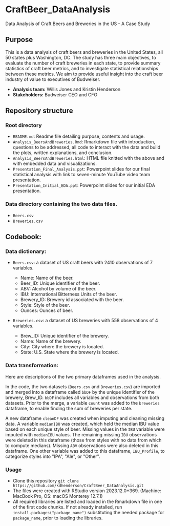 # CraftBeer_DataAnalysis
Data Analysis of Craft Beers and Breweries in the US - A Case Study

## Purpose

This is a data analysis of craft beers and breweries in the United States, all 50 states plus Washington, DC. The study has three main objectives, to evaluate the number of craft breweries in each state, to provide summary statistics of craft beer metrics, and to investigate statistical relationships between these metrics. We aim to provide useful insight into the craft beer industry of value to executives of Budweiser.
* **Analysis team:** Willis Jones and Kristin Henderson
* **Stakeholders:** Budweiser CEO and CFO


## Repository structure

### Root directory

* `README.md`: Readme file detailing purpose, contents and usage.
* `Analysis_BeersAndBreweries.Rmd`: Rmarkdown file with introduction, questions to be addressed, all code to interact with the data and build the plots, written explanations, and conclusion.
* `Analysis_BeersAndBreweries.html`: HTML file knitted with the above and with embedded data and visualizations.
* `Presentation_Final_Analysis.ppt`: Powerpoint slides for our final statistical analysis with link to seven-minute YouTube video team presentation.
* `Presentation_Initial_EDA.ppt`: Powerpoint slides for our initial EDA presentation.

### Data directory containing the two data files.

* `Beers.csv`
* `Breweries.csv`


## Codebook:

### Data dictionary:

* `Beers.csv`: a dataset of US craft beers with 2410 observations of 7 variables.
  -	Name: Name of the beer.
  -	Beer_ID: Unique identifier of the beer.
  -	ABV: Alcohol by volume of the beer.
  -	IBU: International Bitterness Units of the beer.
  -	Brewery_ID: Brewery id associated with the beer.
  -	Style: Style of the beer.
  -	Ounces: Ounces of beer.
	
* `Breweries.csv`: a dataset of US breweries with 558 observations of 4 variables.
  -	Brew_ID: Unique identifier of the brewery.
  -	Name: Name of the brewery.
  -	City: City where the brewery is located.
  -	State: U.S. State where the brewery is located.


### Data transformation:

Here are descriptions of the two primary dataframes used in the analysis.

In the code, the two datasets (`Beers.csv` and `Breweries.csv`) are imported and merged into a dataframe called `bbDF` by the unique identifier of the brewery, Brew_ID. `bbDF` includes all variables and observations from both datasets. Prior to the merge, a variable `count` was added to the `breweries` dataframe, to enable finding the sum of breweries per state.

A new dataframe `cleanDF` was created when imputing and cleaning missing data. A variable `medianIBU` was created, which held the median IBU value based on each unique style of beer. Missing values in the `IBU` variable were imputed with `medianIBU` values. The remaining missing `IBU` observations were deleted in this dataframe (those from styles with no data from which to compute medians). Missing `ABV` observations were also deleted in this dataframe. One other variable was added to this dataframe, `IBU_Profile`, to categorize styles into "IPA", "Ale", or "Other".


### Usage

* Clone this repository
`git clone https://github.com/kdhenderson/CraftBeer_DataAnalysis.git`
* The files were created with RStudio version 2023.12.0+369. (Machine: MacBook Pro, OS: macOS Monterey 12.7.1)
* All required libraries are listed and loaded in the Rmarkdown file in one of the first code chunks. If not already installed, run `install.packages("package_name")` substituting the needed package for `package_name`, prior to loading the libraries.
